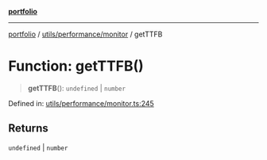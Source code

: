 [**portfolio**](../../../../README.md)

***

[portfolio](../../../../modules.md) / [utils/performance/monitor](../README.md) / getTTFB

# Function: getTTFB()

> **getTTFB**(): `undefined` \| `number`

Defined in: [utils/performance/monitor.ts:245](https://github.com/tnorlund/Portfolio/blob/17e601f622f993447a356f6fb47cffc25ddb94e7/portfolio/utils/performance/monitor.ts#L245)

## Returns

`undefined` \| `number`
